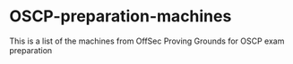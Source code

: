 # OSCP-preparation-machines
This is a list of the machines from OffSec Proving Grounds for OSCP exam preparation
